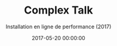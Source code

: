 ---
title: 'Complex Talk'
subtitle: 'Installation en ligne de performance (2017)'
date: 2017-05-20 00:00:00
description: "Réalisé avec Alexandre Gomez - Petit projet dans le cadre de l'Atelier de Critical Design (Master Interface Cultures, Linz - Austria)"
featured_image: '/images/08ComplexTalk/couverture.png'
---